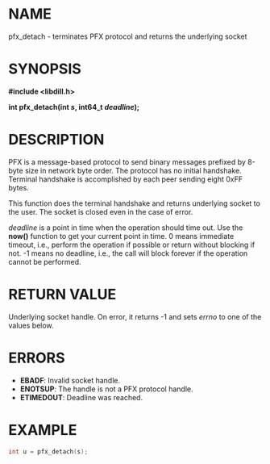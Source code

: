 # NAME

pfx_detach - terminates PFX protocol and returns the underlying socket

# SYNOPSIS

**#include &lt;libdill.h>**

**int pfx_detach(int **_s_**, int64_t **_deadline_**);**

# DESCRIPTION

PFX is a message-based protocol to send binary messages prefixed by 8-byte size in network byte order. The protocol has no initial handshake. Terminal handshake is accomplished by each peer sending eight 0xFF bytes.

This function does the terminal handshake and returns underlying socket to the user. The socket is closed even in the case of error.

_deadline_ is a point in time when the operation should time out. Use the **now()** function to get your current point in time. 0 means immediate timeout, i.e., perform the operation if possible or return without blocking if not. -1 means no deadline, i.e., the call will block forever if the operation cannot be performed.

# RETURN VALUE

Underlying socket handle. On error, it returns -1 and sets _errno_ to one of the values below.

# ERRORS

* **EBADF**: Invalid socket handle.
* **ENOTSUP**: The handle is not a PFX protocol handle.
* **ETIMEDOUT**: Deadline was reached.

# EXAMPLE

```c
int u = pfx_detach(s);
```
